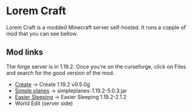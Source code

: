 # Lorem Craft

Lorem Craft is a modded Minecraft server self-hosted. It runs a copple of mod that you can see bellow. 

## Mod links

The forge server is in 1.19.2. Once you're on the curseforge, click on Files and search for the good version of the mod.

* [Create](https://www.curseforge.com/minecraft/mc-mods/create) -> Create 1.19.2 v0.5.0g
* [Simple planes](https://www.curseforge.com/minecraft/mc-mods/simple-planes) -> simpleplanes-1.19.2-5.0.3.jar
* [Easier Sleeping](https://www.curseforge.com/minecraft/mc-mods/easier-sleeping) -> Easier Sleeping 1.19.2-2.1.2
* World Edit (server side)

